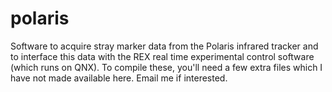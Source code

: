 # polaris
Software to acquire stray marker data from the Polaris infrared tracker and to interface this data with the REX real time 
experimental control software (which runs on QNX). To compile these, you'll need a few extra files which I have not made
available here. Email me if interested.
